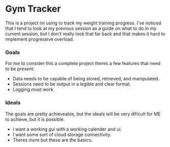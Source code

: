 # Gym Tracker 
This is a project im using to track my weight training progress. I've noticed that I tend to look at my previous session as a guide on what to do in my current session, but I don't really look that far back and that makes it hard to implement progressive overload. 

### Goals
For me to consider this a complete project theres a few features that need to be present:
- Data needs to be capable of being stored, retrieved, and manipulated.
- Sessions need to be output in a legible and clear format.
- Logging must work. 

### Ideals 
The goals are pretty achieveable, but the ideals will be very dificult for ME to achieve, but it is possible.

- I want a working gui with a working calender and ui. 
- I want some sort of cloud storage connectivity. 
- Theres more but these are the basics. 

